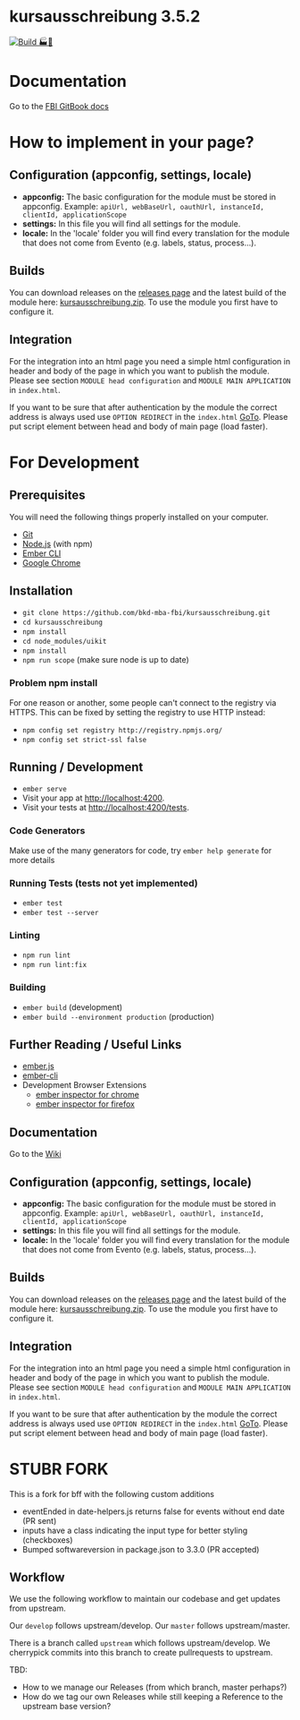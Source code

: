 # kursausschreibung 3.5.2
[![Build 🏭🚀](https://github.com/bkd-mba-fbi/kursausschreibung/actions/workflows/buildDeploy.yml/badge.svg)](https://github.com/bkd-mba-fbi/kursausschreibung/actions/workflows/buildDeploy.yml)

# Documentation
Go to the [FBI GitBook docs](https://fbi-mba-bkd.gitbook.io/github-docs-public)

# How to implement in your page?

## Configuration (appconfig, settings, locale)

* **appconfig:** The basic configuration for the module must be stored in appconfig. Example: `apiUrl, webBaseUrl, oauthUrl, instanceId, clientId, applicationScope`
* **settings:** In this file you will find all settings for the module.
* **locale:** In the 'locale' folder you will find every translation for the module that does not come from Evento (e.g. labels, status, process...).

## Builds

You can download releases on the [releases page](https://github.com/bkd-mba-fbi/kursausschreibung/releases) and the latest build of the module here: [kursausschreibung.zip](https://bkd-mba-fbi.github.io/kursausschreibung/kursausschreibung.zip). To use the module you first have to configure it.

## Integration

For the integration into an html page you need a simple html configuration in header and body of the page in which you want to publish the module. Please see section `MODULE head configuration` and `MODULE MAIN APPLICATION` in `index.html`.

If you want to be sure that after authentication by the module the correct address is always used use `OPTION REDIRECT` in the `index.html` [GoTo](https://github.com/bkd-mba-fbi/kursausschreibung/blob/master/app/index.html). Please put script element between head and body of main page (load faster).

# For Development 
## Prerequisites

You will need the following things properly installed on your computer.

* [Git](https://git-scm.com/)
* [Node.js](https://nodejs.org/) (with npm)
* [Ember CLI](https://ember-cli.com/)
* [Google Chrome](https://google.com/chrome/)

## Installation

* `git clone https://github.com/bkd-mba-fbi/kursausschreibung.git`
* `cd kursausschreibung`
* `npm install`
* `cd node_modules/uikit`
* `npm install`
* `npm run scope` (make sure node is up to date)

### Problem npm install
For one reason or another, some people can't connect to the registry via HTTPS. This can be fixed by setting the registry to use HTTP instead:

* `npm config set registry http://registry.npmjs.org/`
* `npm config set strict-ssl false`

## Running / Development

* `ember serve`
* Visit your app at [http://localhost:4200](http://localhost:4200).
* Visit your tests at [http://localhost:4200/tests](http://localhost:4200/tests).

### Code Generators

Make use of the many generators for code, try `ember help generate` for more details

### Running Tests (tests not yet implemented)

* `ember test`
* `ember test --server`

### Linting

* `npm run lint`
* `npm run lint:fix`

### Building

* `ember build` (development)
* `ember build --environment production` (production)

## Further Reading / Useful Links

* [ember.js](https://emberjs.com/)
* [ember-cli](https://ember-cli.com/)
* Development Browser Extensions
  * [ember inspector for chrome](https://chrome.google.com/webstore/detail/ember-inspector/bmdblncegkenkacieihfhpjfppoconhi)
  * [ember inspector for firefox](https://addons.mozilla.org/en-US/firefox/addon/ember-inspector/)

## Documentation
Go to the [Wiki](https://github.com/bkd-mba-fbi/kursausschreibung/wiki)

## Configuration (appconfig, settings, locale)

* **appconfig:** The basic configuration for the module must be stored in appconfig. Example: `apiUrl, webBaseUrl, oauthUrl, instanceId, clientId, applicationScope`
* **settings:** In this file you will find all settings for the module.
* **locale:** In the 'locale' folder you will find every translation for the module that does not come from Evento (e.g. labels, status, process...).

## Builds

You can download releases on the [releases page](https://github.com/bkd-mba-fbi/kursausschreibung/releases) and the latest build of the module here: [kursausschreibung.zip](https://bkd-mba-fbi.github.io/kursausschreibung/kursausschreibung.zip). To use the module you first have to configure it.

## Integration

For the integration into an html page you need a simple html configuration in header and body of the page in which you want to publish the module. Please see section `MODULE head configuration` and `MODULE MAIN APPLICATION` in `index.html`.

If you want to be sure that after authentication by the module the correct address is always used use `OPTION REDIRECT` in the `index.html` [GoTo](https://github.com/bkd-mba-fbi/kursausschreibung/blob/master/app/index.html). Please put script element between head and body of main page (load faster).

# STUBR FORK

This is a fork for bff with the following custom additions

- eventEnded in date-helpers.js returns false for events without end date (PR sent)
- inputs have a class indicating the input type for better styling (checkboxes)
- Bumped softwareversion in package.json to 3.3.0 (PR accepted)

## Workflow

We use the following workflow to maintain our codebase and get updates from upstream.

Our `develop` follows upstream/develop.
Our `master` follows upstream/master.

There is a branch called `upstream` which follows upstream/develop. We cherrypick commits into this branch to create pullrequests to upstream.

TBD: 
- How to we manage our Releases (from which branch, master perhaps?)
- How do we tag our own Releases while still keeping a Reference to the upstream base version?
